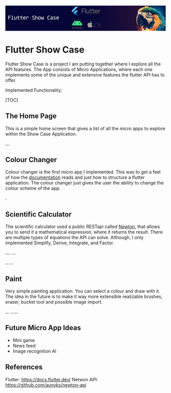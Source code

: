 ![banner](https://raw.githubusercontent.com/Luan-Koekemoer/dotfiles/main/readme/banners/flutter_showase/flutter_showcase_banner.jpg)

# Flutter Show Case

Flutter Show Case is a project I am putting together where I explore all the API features. The App consists of Micro Applications, where each one implements some of the unique and extensive features the flutter API has to offer. 

Implemented Functionality:

[TOC]

## The Home Page

This is a simple home screen that gives a list of all the micro apps to explore within the Show Case Application. 

<img src="https://raw.githubusercontent.com/Luan-Koekemoer/flutter-show-case/main/assets/readme/home.png" alt="Home" style="zoom:25%;" />

 

## Colour Changer

Colour changer is the first micro app I implemented. This was to get a feel of how the [documentation](https://docs.flutter.dev/) reads and just how to structure a flutter application. The colour changer just gives the user the ability to change the colour scheme of the app. 

<img src="https://raw.githubusercontent.com/Luan-Koekemoer/flutter-show-case/main/assets/readme/color_state.png" style="zoom:25%;" />





## Scientific Calculator

The scientific calculator used a public RESTapi called [Newton](https://github.com/aunyks/newton-api), that allows you to send it a mathematical expression, where it returns the result. There are multiple types of equations the API can solve. Although, I only implemented Simplify, Derive, Integrate, and Factor. 

 <img src="https://github.com/Luan-Koekemoer/flutter-show-case/raw/main/assets/readme/sci_options.png" alt="Options" style="zoom: 25%;" /> <img src="https://github.com/Luan-Koekemoer/flutter-show-case/raw/main/assets/readme/sci_simplify.png" style="zoom:20%;" /><img src="https://github.com/Luan-Koekemoer/flutter-show-case/raw/main/assets/readme/sci_derive.png" alt="derv" style="zoom:20%;" />

<img src="https://github.com/Luan-Koekemoer/flutter-show-case/raw/main/assets/readme/sci_integrate.png" alt="inte" style="zoom:25%;" /> <img src="https://github.com/Luan-Koekemoer/flutter-show-case/raw/main/assets/readme/sci_factor.png" alt="facc" style="zoom:25%;" />

## Paint

Very simple painting application. You can select a colour and draw with it. The idea in the future is to make it way more extensible realizable brushes, eraser, bucket tool and possible image import. 

<img src="https://github.com/Luan-Koekemoer/flutter-show-case/raw/main/assets/readme/paint_prev.png" alt="paint" style="zoom:25%;" /> <img src="https://github.com/Luan-Koekemoer/flutter-show-case/raw/main/assets/readme/paint_prev_clear.png" alt="clearcanvas" style="zoom:25%;" />



## Future Micro App Ideas

- Mini game
- News feed
- Image recognition AI

## References

Flutter: https://docs.flutter.dev/
Netwon API: https://github.com/aunyks/newton-api

